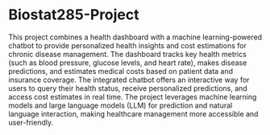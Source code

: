 # Biostat285-Project
This project combines a health dashboard with a machine learning-powered chatbot to provide personalized health insights and cost estimations for chronic disease management. The dashboard tracks key health metrics (such as blood pressure, glucose levels, and heart rate), makes disease predictions, and estimates medical costs based on patient data and insurance coverage. The integrated chatbot offers an interactive way for users to query their health status, receive personalized predictions, and access cost estimates in real time. The project leverages machine learning models and large language models (LLM) for prediction and natural language interaction, making healthcare management more accessible and user-friendly.
